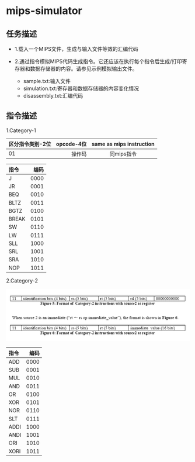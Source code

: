 # mips-simulator

## 任务描述

* 1.载入一个MIPS文件，生成与输入文件等效的汇编代码

* 2.通过指令模拟MIPS代码生成指令。它还应该在执行每个指令后生成/打印寄存器和数据存储器的内容。请参见示例模拟输出文件。
    * sample.txt:输入文件
    * simulation.txt:寄存器和数据存储器的内容变化情况
    * disassembly.txt:汇编代码

## 指令描述
1.Category-1

|区分指令类别-2位|opcode-4位|same as mips instruction|
| :-------| -------:| :-----:|
|01 | 操作码|同mips指令|


| 指令|编码 |
| :---|---:|
|J|0000|
|JR|0001|
|BEQ| 0010|
|BLTZ|0011|
|BGTZ|0100|
|BREAK|0101|
|SW|0110|
|LW|0111|
|SLL|1000|
|SRL|1001|
|SRA|1010|
|NOP|1011|


2.Category-2

![](./img/1.png)

| 指令|编码 |
| :---|---:|
|ADD|0000|
|SUB|0001|
|MUL| 0010|
|AND|0011|
|OR|0100|
|XOR|0101|
|NOR|0110|
|SLT|0111|
|ADDI|1000|
|ANDI|1001|
|ORI|1010|
|XORI|1011|

